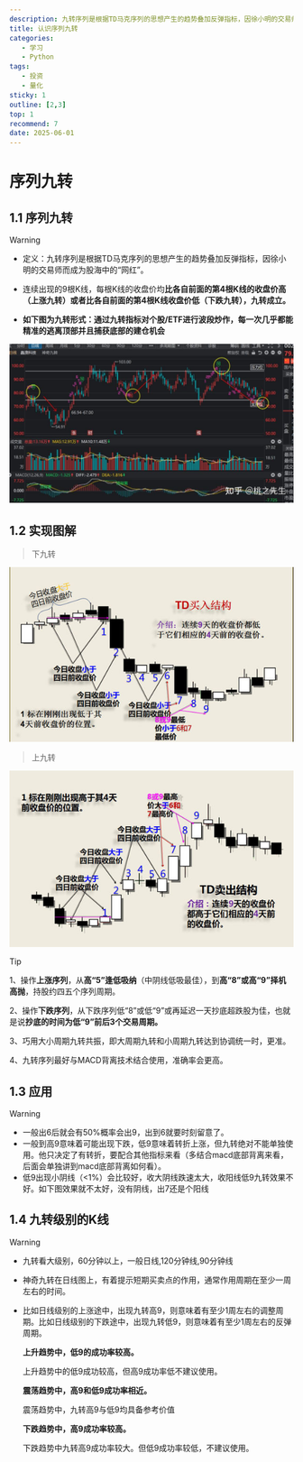 ```yaml
---
description: 九转序列是根据TD马克序列的思想产生的趋势叠加反弹指标，因徐小明的交易师而成为股海中的“网红”。
title: 认识序列九转
categories: 
   - 学习
   - Python
tags: 
   - 投资
   - 量化
sticky: 1
outline: [2,3]
top: 1
recommend: 7
date: 2025-06-01
---
```


# 序列九转

## 1.1 序列九转
> [!WARNING]
>
> - 定义：九转序列是根据TD马克序列的思想产生的趋势叠加反弹指标，因徐小明的交易师而成为股海中的“网红”。
>
> - 连续出现的9根K线，每根K线的收盘价均**比各自前面的第4根K线的收盘价高（上涨九转）**或者**比各自前面的第4根K线收盘价低（下跌九转），九转成立。**
> - **如下图为九转形式：通过九转指标对个股/ETF进行波段炒作，每一次几乎都能精准的逃离顶部并且捕获底部的建仓机会**

![img](images/v2-af73a36a27b43c1d830a9d978ca9ac39_1440w.jpg)

## 1.2 实现图解

> 下九转

![img](images/891523-20171205102228691-1287843120.jpg)

> 上九转

![img](images/891523-20171205102237613-94210223.jpg)

> [!TIP]
>
> 1、操作**上涨序列**，从**高“5”逢低吸纳**（中阴线低吸最佳），到**高“8”或高“9”择机高抛**，持股约四五个序列周期。
>
> 2、操作**下跌序列**，从下跌序列低“8”或低“9”或再延迟一天抄底超跌股为佳，也就是说**抄底的时间为低“9”前后3个交易周期。**
>
> 3、巧用大小周期九转共振，即大周期九转和小周期九转达到协调统一时，更准。
>
> 4、九转序列最好与MACD背离技术结合使用，准确率会更高。

## 1.3 应用

> [!WARNING]
>
> - 一般出6后就会有50%概率会出9，出到6就要时刻留意了。
> - 一般到高9意味着可能出现下跌，低9意味着转折上涨，但九转绝对不能单独使用。他只决定了有转折，要配合其他指标来看（多结合macd底部背离来看，后面会单独讲到macd底部背离如何看）。
> - 低9出现小阴线（<1%）会比较好，收大阴线跌速太大，收阳线低9九转效果不好。如下图效果就不太好，没有阴线，出7还是个阳线

## 1.4 九转级别的K线

> [!WARNING]
>
> - 九转看大级别，60分钟以上，一般日线,120分钟线,90分钟线
>
> - 神奇九转在日线图上，有着提示短期买卖点的作用，通常作用周期在至少一周左右的时间。
>
> - 比如日线级别的上涨途中，出现九转高9，则意味着有至少1周左右的调整周期。比如日线级别的下跌途中，出现九转低9，则意味着有至少1周左右的反弹周期。
>
>   **上升趋势中，低9的成功率较高。**
>
>   上升趋势中的低9成功较高，但高9成功率低不建议使用。
>
>   **震荡趋势中，高9和低9成功率相近。**
>
>   震荡趋势中，九转高9与低9均具备参考价值
>
>   **下跌趋势中，高9成功率较高。**
>
>   下跌趋势中九转高9成功率较大。但低9成功率较低，不建议使用。